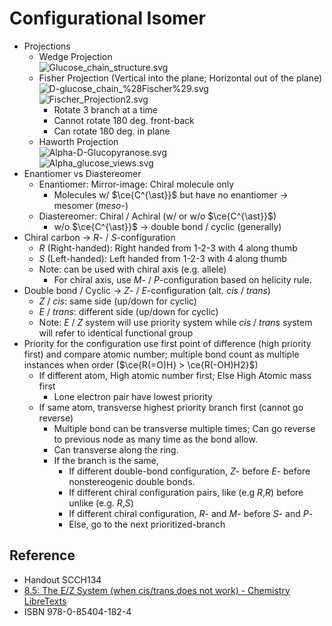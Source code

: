 # Configurational Isomer

* Projections
  * Wedge Projection  
    ![Glucose\_chain\_structure.svg](https://upload.wikimedia.org/wikipedia/commons/0/06/Glucose_chain_structure.svg)
  * Fisher Projection (Vertical into the plane; Horizontal out of the plane)  
    ![D-glucose\_chain\_%28Fischer%29.svg](https://upload.wikimedia.org/wikipedia/commons/d/d9/D-glucose_chain_%28Fischer%29.svg)  
    ![Fischer\_Projection2.svg](https://upload.wikimedia.org/wikipedia/commons/8/81/Fischer_Projection2.svg)
    * Rotate 3 branch at a time
    * Cannot rotate 180 deg. front-back
    * Can rotate 180 deg. in plane
  * Haworth Projection  
    ![Alpha-D-Glucopyranose.svg](https://upload.wikimedia.org/wikipedia/commons/c/c6/Alpha-D-Glucopyranose.svg)  
    ![Alpha\_glucose\_views.svg](https://upload.wikimedia.org/wikipedia/commons/3/31/Alpha_glucose_views.svg)
* Enantiomer vs Diastereomer
  * Enantiomer: Mirror-image: Chiral molecule only
    * Molecules w/ $\ce{C^{\ast}}$ but have no enantiomer → mesomer (*meso*-)
  * Diastereomer: Chiral / Achiral (w/ or w/o $\ce{C^{\ast}}$)
    * w/o $\ce{C^{\ast}}$ → double bond / cyclic (generally)
* Chiral carbon → *R*- / *S*-configuration
  * *R* (Right-handed): Right handed from 1-2-3 with 4 along thumb
  * *S* (Left-handed): Left handed from 1-2-3 with 4 along thumb
  * Note: can be used with chiral axis (e.g. allele)
    * For chiral axis, use *M*- / *P*-configuration based on helicity rule.
* Double bond / Cyclic → *Z*- / *E*-configuration (alt. *cis* / *trans*)
  * *Z* / *cis*: same side (up/down for cyclic)
  * *E* / *trans*: different side (up/down for cyclic)
  * Note: *E* / *Z* system will use priority system while *cis* / *trans* system will refer to identical functional group
* Priority for the configuration use first point of difference (high priority first) and compare atomic number; multiple bond count as multiple instances when order ($\ce{R(=O)H} > \ce{R(-OH)H2}$)
  * If different atom, High atomic number first; Else High Atomic mass first
    * Lone electron pair have lowest priority
  * If same atom, transverse highest priority branch first (cannot go reverse)
    * Multiple bond can be transverse multiple times; Can go reverse to previous node as many time as the bond allow.
    * Can transverse along the ring.
    * If the branch is the same,
      * If different double-bond configuration, *Z*- before *E*- before nonstereogenic double bonds.
      * If different chiral configuration pairs, like (e.g *R*,*R*) before unlike (e.g. *R*,*S*)
      * If different chiral configuration, *R*- and *M*- before *S*- and *P*-
      * Else, go to the next prioritized-branch

## Reference

* Handout SCCH134
* [8.5: The E/Z System (when cis/trans does not work) - Chemistry LibreTexts](https://chem.libretexts.org/Bookshelves/Organic_Chemistry/Map%3A_Organic_Chemistry_(Wade)_Complete_and_Semesters_I_and_II/Map%3A_Organic_Chemistry_(Wade)/08%3A_Structure_and_Synthesis_of_Alkenes/8.05%3A_The_E_Z_System_(when_cis_trans_does_not_work))
* ISBN 978-0-85404-182-4
